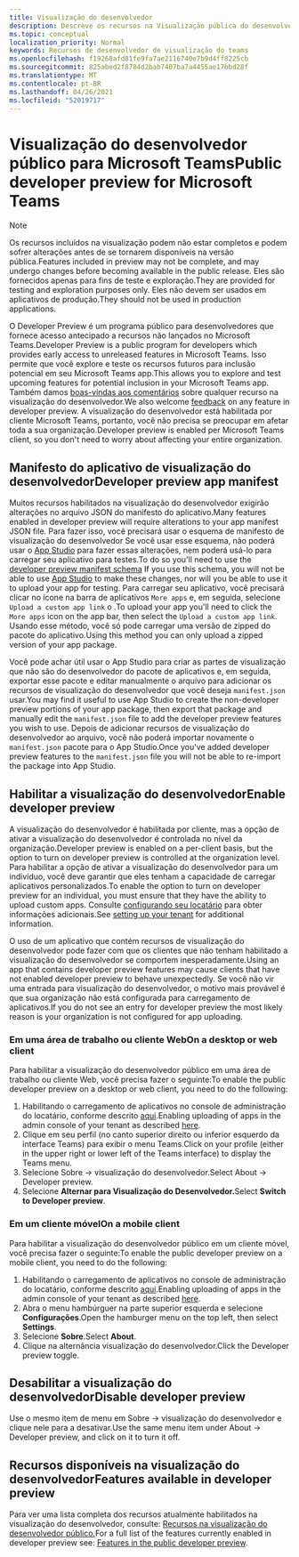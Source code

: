 ```yaml
---
title: Visualização do desenvolvedor
description: Descreve os recursos na Visualização pública do desenvolvedor Microsoft Teams
ms.topic: conceptual
localization_priority: Normal
keywords: Recursos de desenvolvedor de visualização do teams
ms.openlocfilehash: f19268afd81fe9fa7ae2116740e7b9d4ff8225cb
ms.sourcegitcommit: 825abed2f8784d2bab7407ba7a4455ae17bbd28f
ms.translationtype: MT
ms.contentlocale: pt-BR
ms.lasthandoff: 04/26/2021
ms.locfileid: "52019717"
---
```

# <a name="public-developer-preview-for-microsoft-teams"></a><span data-ttu-id="babbf-104">Visualização do desenvolvedor público para Microsoft Teams</span><span class="sxs-lookup"><span data-stu-id="babbf-104">Public developer preview for Microsoft Teams</span></span>

>[!NOTE]
><span data-ttu-id="babbf-105">Os recursos incluídos na visualização podem não estar completos e podem sofrer alterações antes de se tornarem disponíveis na versão pública.</span><span class="sxs-lookup"><span data-stu-id="babbf-105">Features included in preview may not be complete, and may undergo changes before becoming available in the public release.</span></span> <span data-ttu-id="babbf-106">Eles são fornecidos apenas para fins de teste e exploração.</span><span class="sxs-lookup"><span data-stu-id="babbf-106">They are provided for testing and exploration purposes only.</span></span> <span data-ttu-id="babbf-107">Eles não devem ser usados em aplicativos de produção.</span><span class="sxs-lookup"><span data-stu-id="babbf-107">They should not be used in production applications.</span></span>

<span data-ttu-id="babbf-108">O Developer Preview é um programa público para desenvolvedores que fornece acesso antecipado a recursos não lançados no Microsoft Teams.</span><span class="sxs-lookup"><span data-stu-id="babbf-108">Developer Preview is a public program for developers which provides early access to unreleased features in Microsoft Teams.</span></span> <span data-ttu-id="babbf-109">Isso permite que você explore e teste os recursos futuros para inclusão potencial em seu Microsoft Teams app.</span><span class="sxs-lookup"><span data-stu-id="babbf-109">This allows you to explore and test upcoming features for potential inclusion in your Microsoft Teams app.</span></span> <span data-ttu-id="babbf-110">Também damos [boas-vindas aos comentários](~/feedback.md) sobre qualquer recurso na visualização do desenvolvedor.</span><span class="sxs-lookup"><span data-stu-id="babbf-110">We also welcome [feedback](~/feedback.md) on any feature in developer preview.</span></span> <span data-ttu-id="babbf-111">A visualização do desenvolvedor está habilitada por cliente Microsoft Teams, portanto, você não precisa se preocupar em afetar toda a sua organização.</span><span class="sxs-lookup"><span data-stu-id="babbf-111">Developer preview is enabled per Microsoft Teams client, so you don't need to worry about affecting your entire organization.</span></span>

## <a name="developer-preview-app-manifest"></a><span data-ttu-id="babbf-112">Manifesto do aplicativo de visualização do desenvolvedor</span><span class="sxs-lookup"><span data-stu-id="babbf-112">Developer preview app manifest</span></span>

<span data-ttu-id="babbf-113">Muitos recursos habilitados na visualização do desenvolvedor exigirão alterações no arquivo JSON do manifesto do aplicativo.</span><span class="sxs-lookup"><span data-stu-id="babbf-113">Many features enabled in developer preview will require alterations to your app manifest JSON file.</span></span> <span data-ttu-id="babbf-114">Para fazer isso, você precisará [](~/resources/schema/manifest-schema-dev-preview.md) usar o esquema de manifesto de visualização do desenvolvedor Se você usar esse esquema, não poderá usar o [App Studio](~/concepts/build-and-test/app-studio-overview.md) para fazer essas alterações, nem poderá usá-lo para carregar seu aplicativo para testes.</span><span class="sxs-lookup"><span data-stu-id="babbf-114">To do so you'll need to use the [developer preview manifest schema](~/resources/schema/manifest-schema-dev-preview.md) If you use this schema, you will not be able to use [App Studio](~/concepts/build-and-test/app-studio-overview.md) to make these changes, nor will you be able to use it to upload your app for testing.</span></span> <span data-ttu-id="babbf-115">Para carregar seu aplicativo, você precisará clicar no ícone na barra de aplicativos `More apps` e, em seguida, selecione `Upload a custom app link` o .</span><span class="sxs-lookup"><span data-stu-id="babbf-115">To upload your app you'll need to click the `More apps` icon on the app bar, then select the `Upload a custom app link`.</span></span> <span data-ttu-id="babbf-116">Usando esse método, você só pode carregar uma versão de zipped do pacote do aplicativo.</span><span class="sxs-lookup"><span data-stu-id="babbf-116">Using this method you can only upload a zipped version of your app package.</span></span>

<span data-ttu-id="babbf-117">Você pode achar útil usar o App Studio para criar as partes de visualização que não são do desenvolvedor do pacote de aplicativos e, em seguida, exportar esse pacote e editar manualmente o arquivo para adicionar os recursos de visualização do desenvolvedor que você deseja `manifest.json` usar.</span><span class="sxs-lookup"><span data-stu-id="babbf-117">You may find it useful to use App Studio to create the non-developer preview portions of your app package, then export that package and manually edit the `manifest.json` file to add the developer preview features you wish to use.</span></span> <span data-ttu-id="babbf-118">Depois de adicionar recursos de visualização do desenvolvedor ao arquivo, você não poderá importar novamente o `manifest.json` pacote para o App Studio.</span><span class="sxs-lookup"><span data-stu-id="babbf-118">Once you've added developer preview features to the `manifest.json` file you will not be able to re-import the package into App Studio.</span></span>

## <a name="enable-developer-preview"></a><span data-ttu-id="babbf-119">Habilitar a visualização do desenvolvedor</span><span class="sxs-lookup"><span data-stu-id="babbf-119">Enable developer preview</span></span>

<span data-ttu-id="babbf-120">A visualização do desenvolvedor é habilitada por cliente, mas a opção de ativar a visualização do desenvolvedor é controlada no nível da organização.</span><span class="sxs-lookup"><span data-stu-id="babbf-120">Developer preview is enabled on a per-client basis, but the option to turn on developer preview is controlled at the organization level.</span></span> <span data-ttu-id="babbf-121">Para habilitar a opção de ativar a visualização do desenvolvedor para um indivíduo, você deve garantir que eles tenham a capacidade de carregar aplicativos personalizados.</span><span class="sxs-lookup"><span data-stu-id="babbf-121">To enable the option to turn on developer preview for an individual, you must ensure that they have the ability to upload custom apps.</span></span> <span data-ttu-id="babbf-122">Consulte [configurando seu locatário](~/concepts/build-and-test/prepare-your-o365-tenant.md) para obter informações adicionais.</span><span class="sxs-lookup"><span data-stu-id="babbf-122">See [setting up your tenant](~/concepts/build-and-test/prepare-your-o365-tenant.md) for additional information.</span></span>

<span data-ttu-id="babbf-123">O uso de um aplicativo que contém recursos de visualização do desenvolvedor pode fazer com que os clientes que não tenham habilitado a visualização do desenvolvedor se comportem inesperadamente.</span><span class="sxs-lookup"><span data-stu-id="babbf-123">Using an app that contains developer preview features may cause clients that have not enabled developer preview to behave unexpectedly.</span></span> <span data-ttu-id="babbf-124">Se você não vir uma entrada para visualização do desenvolvedor, o motivo mais provável é que sua organização não está configurada para carregamento de aplicativos.</span><span class="sxs-lookup"><span data-stu-id="babbf-124">If you do not see an entry for developer preview the most likely reason is your organization is not configured for app uploading.</span></span>

### <a name="on-a-desktop-or-web-client"></a><span data-ttu-id="babbf-125">Em uma área de trabalho ou cliente Web</span><span class="sxs-lookup"><span data-stu-id="babbf-125">On a desktop or web client</span></span>

<span data-ttu-id="babbf-126">Para habilitar a visualização do desenvolvedor público em uma área de trabalho ou cliente Web, você precisa fazer o seguinte:</span><span class="sxs-lookup"><span data-stu-id="babbf-126">To enable the public developer preview on a desktop or web client, you need to do the following:</span></span>

1. <span data-ttu-id="babbf-127">Habilitando o carregamento de aplicativos no console de administração do locatário, conforme descrito [aqui](~/concepts/build-and-test/prepare-your-o365-tenant.md).</span><span class="sxs-lookup"><span data-stu-id="babbf-127">Enabling uploading of apps in the admin console of your tenant as described [here](~/concepts/build-and-test/prepare-your-o365-tenant.md).</span></span>
1. <span data-ttu-id="babbf-128">Clique em seu perfil (no canto superior direito ou inferior esquerdo da interface Teams) para exibir o menu Teams.</span><span class="sxs-lookup"><span data-stu-id="babbf-128">Click on your profile (either in the upper right or lower left of the Teams interface) to display the Teams menu.</span></span>
1. <span data-ttu-id="babbf-129">Selecione Sobre → visualização do desenvolvedor.</span><span class="sxs-lookup"><span data-stu-id="babbf-129">Select About → Developer preview.</span></span>
1. <span data-ttu-id="babbf-130">Selecione **Alternar para Visualização do Desenvolvedor.**</span><span class="sxs-lookup"><span data-stu-id="babbf-130">Select **Switch to Developer preview**.</span></span>

### <a name="on-a-mobile-client"></a><span data-ttu-id="babbf-131">Em um cliente móvel</span><span class="sxs-lookup"><span data-stu-id="babbf-131">On a mobile client</span></span>

<span data-ttu-id="babbf-132">Para habilitar a visualização do desenvolvedor público em um cliente móvel, você precisa fazer o seguinte:</span><span class="sxs-lookup"><span data-stu-id="babbf-132">To enable the public developer preview on a mobile client, you need to do the following:</span></span>

1. <span data-ttu-id="babbf-133">Habilitando o carregamento de aplicativos no console de administração do locatário, conforme descrito [aqui](~/concepts/build-and-test/prepare-your-o365-tenant.md).</span><span class="sxs-lookup"><span data-stu-id="babbf-133">Enabling uploading of apps in the admin console of your tenant as described [here](~/concepts/build-and-test/prepare-your-o365-tenant.md).</span></span>
1. <span data-ttu-id="babbf-134">Abra o menu hambúrguer na parte superior esquerda e selecione **Configurações**.</span><span class="sxs-lookup"><span data-stu-id="babbf-134">Open the hamburger menu on the top left, then select **Settings**.</span></span>
1. <span data-ttu-id="babbf-135">Selecione **Sobre**.</span><span class="sxs-lookup"><span data-stu-id="babbf-135">Select **About**.</span></span>
1. <span data-ttu-id="babbf-136">Clique na alternância visualização do desenvolvedor.</span><span class="sxs-lookup"><span data-stu-id="babbf-136">Click the Developer preview toggle.</span></span>

## <a name="disable-developer-preview"></a><span data-ttu-id="babbf-137">Desabilitar a visualização do desenvolvedor</span><span class="sxs-lookup"><span data-stu-id="babbf-137">Disable developer preview</span></span>

<span data-ttu-id="babbf-138">Use o mesmo item de menu em Sobre → visualização do desenvolvedor e clique nele para a desativar.</span><span class="sxs-lookup"><span data-stu-id="babbf-138">Use the same menu item under About → Developer preview, and click on it to turn it off.</span></span>

## <a name="features-available-in-developer-preview"></a><span data-ttu-id="babbf-139">Recursos disponíveis na visualização do desenvolvedor</span><span class="sxs-lookup"><span data-stu-id="babbf-139">Features available in developer preview</span></span>

<span data-ttu-id="babbf-140">Para ver uma lista completa dos recursos atualmente habilitados na visualização do desenvolvedor, consulte: [Recursos na visualização do desenvolvedor público.](../../resources/dev-preview/developer-preview-features.md)</span><span class="sxs-lookup"><span data-stu-id="babbf-140">For a full list of the features currently enabled in developer preview see: [Features in the public developer preview](../../resources/dev-preview/developer-preview-features.md).</span></span>
